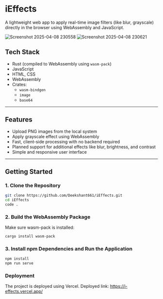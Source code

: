 # iEffects
A lightweight web app to apply real-time image filters (like blur, grayscale) directly in the browser using WebAssembly and JavaScript.


![Screenshot 2025-04-08 230558](https://github.com/user-attachments/assets/0823abca-ac4e-490d-bc73-9c20a776ee52)
![Screenshot 2025-04-08 230621](https://github.com/user-attachments/assets/f4995d5c-7d8f-43d5-ae19-09e2630d2eb7)


## Tech Stack

- Rust (compiled to WebAssembly using `wasm-pack`)
- JavaScript
- HTML, CSS
- WebAssembly
- Crates:
  - `wasm-bindgen`
  - `image`
  - `base64`


---

## Features

- Upload PNG images from the local system
- Apply grayscale effect using WebAssembly
- Fast, client-side processing with no backend required
- Planned support for additional effects like blur, brightness, and contrast
- Simple and responsive user interface

---

## Getting Started

### 1. Clone the Repository

```bash
git clone https://github.com/Deekshant661/iEffects.git
cd iEffects
code .
```

### 2. Build the WebAssembly Package
Make sure wasm-pack is installed:
```bash
cargo install wasm-pack
```


### 3. Install npm Dependencies and Run the Application
```bash
npm install
npm run serve
```

### Deployment
The project is deployed using Vercel.
Deployed link: https://i-effects.vercel.app/


